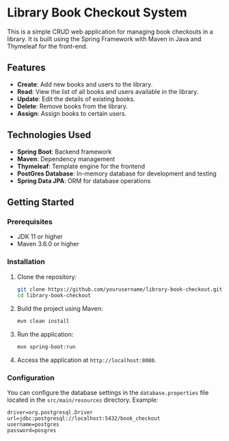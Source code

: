 # Library Book Checkout System

This is a simple CRUD web application for managing book checkouts in a library. It is built using the Spring Framework with Maven in Java and Thymeleaf for the front-end.

## Features

- **Create**: Add new books and users to the library.
- **Read**: View the list of all books and users available in the library.
- **Update**: Edit the details of existing books.
- **Delete**: Remove books from the library.
- **Assign**: Assign books to certain users.

## Technologies Used

- **Spring Boot**: Backend framework
- **Maven**: Dependency management
- **Thymeleaf**: Template engine for the frontend
- **PostGres Database**: In-memory database for development and testing
- **Spring Data JPA**: ORM for database operations

## Getting Started

### Prerequisites

- JDK 11 or higher
- Maven 3.6.0 or higher

### Installation

1. Clone the repository:
    ```bash
    git clone https://github.com/yourusername/library-book-checkout.git
    cd library-book-checkout
    ```

2. Build the project using Maven:
    ```bash
    mvn clean install
    ```

3. Run the application:
    ```bash
    mvn spring-boot:run
    ```

4. Access the application at `http://localhost:8080`.

### Configuration

You can configure the database settings in the `database.properties` file located in the `src/main/resources` directory. Example:

```properties
driver=org.postgresql.Driver
url=jdbc:postgresql://localhost:5432/book_checkout
username=postgres
password=posgres

```
